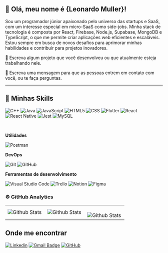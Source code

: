 ## 🧡 Olá, meu nome é {Leonardo Muller}!

Sou um programador júnior apaixonado pelo universo das startups e SaaS, com um interesse especial em micro-SaaS como side-jobs. Minha stack de tecnologia é composta por React, Firebase, Node.js, Supabase, MongoDB e TypeScript, o que me permite criar aplicações web eficientes e escaláveis. Estou sempre em busca de novos desafios para aprimorar minhas habilidades e contribuir para projetos inovadores.

🔭 Escreva algum projeto que você desenvolveu ou que atualmente esteja trabalhando nele.

💬 Escreva uma mensagem para que as pessoas entrem em contato com você, ou te faça perguntas.

---

## 🚀 Minhas Skills

![C++](https://img.shields.io/badge/-C++-333333?style=flat&logo=C%2B%2B&logoColor=00599C)
![Java](https://img.shields.io/badge/-Java-333333?style=flat&logo=Java&logoColor=007396)
![JavaScript](https://img.shields.io/badge/-JavaScript-333333?style=flat&logo=javascript)
![HTML5](https://img.shields.io/badge/-HTML5-333333?style=flat&logo=HTML5)
![CSS](https://img.shields.io/badge/-CSS-333333?style=flat&logo=CSS3&logoColor=1572B6)
![Flutter](https://img.shields.io/badge/-Flutter-333333?style=flat&logo=Flutter)
![React](https://img.shields.io/badge/-React-333333?style=flat&logo=react)
![React Native](https://img.shields.io/badge/-React%20Native-333333?style=flat&logo=react)
![Jest](https://img.shields.io/badge/-Jest-333333?style=flat&logo=jest)
![MySQL](https://img.shields.io/badge/-MySQL-333333?style=flat&logo=mysql)

<br/>

**Utilidades**

![Postman](https://img.shields.io/badge/-Postman-333333?style=flat&logo=postman)

**DevOps**

![Git](https://img.shields.io/badge/-Git-333333?style=flat&logo=git)
![GitHub](https://img.shields.io/badge/-GitHub-333333?style=flat&logo=github)

**Ferramentas de desenvolvimento**

![Visual Studio Code](https://img.shields.io/badge/-Visual%20Studio%20Code-333333?style=flat&logo=visual-studio-code&logoColor=007ACC)
![Trello](https://img.shields.io/badge/-Trello-333333?style=flat&logo=trello&logoColor=007ACC)
![Notion](https://img.shields.io/badge/-Notion-333333?style=flat&logo=notion&logoColor=007ACC)
![Figma](https://img.shields.io/badge/-Figma-333333?style=flat&logo=figma&logoColor=007ACC)


### ⚙️ GitHub Analytics

<table>
  <tr>
    <td>
      <img
        align="left"
        src="https://github-readme-stats.vercel.app/api?username=leonardomuller1&theme=dracula&show_icons=true" 
        alt="Github Stats"
      />
    </td>
    <td>
      <img
        align="left"
        src="https://github-readme-stats.vercel.app/api/top-langs/?username=leonardomuller1&theme=dark&hide_border=false&include_all_commits=true&count_private=true&layout=compact"
        alt="Github Stats"
      />
    </td>
    <td>
      <br />
      <img
        align="left"
        src="https://github-readme-streak-stats.herokuapp.com/?user=iuricode&theme=dark&hide_border=false"
        alt="Github Stats"
      />
    </td>
  </tr>
</table>

## Onde me encontrar

[![Linkedin](https://img.shields.io/badge/-username-blue?style=flat-square&logo=Linkedin&logoColor=white&link=https://www.linkedin.com/in/devleonardomuller/)](https://www.linkedin.com/in/devleonardomuller/)
[![Gmail Badge](https://img.shields.io/badge/-seuemail@email.com-006bed?style=flat-square&logo=Gmail&logoColor=white&link=mailto:devleonardomuller@gmail.com)](mailto:devleonardomuller@gmail.com)
[![GitHub](https://img.shields.io/github/followers/leonardomuller1?label=follow&style=social)](https://github.com/leonardomuller1)
